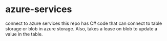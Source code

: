 # azure-services
connect to azure services
this repo has C# code that can connect to table storage 
or blob in azure storage. Also, takes a lease on 
blob to update a value in the table. 

